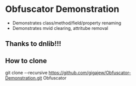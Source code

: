 # Obfuscator Demonstration
- Demonstrates class/method/field/property renaming
- Demonstrates mvid clearing, attritube removal

## Thanks to dnlib!!!

## How to clone
git clone --recursive https://github.com/gigajew/Obfuscator-Demonstration.git Obfuscator 